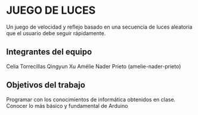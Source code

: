 # JUEGO DE LUCES

Un juego de velocidad y reflejo basado en una secuencia de luces aleatoria que el usuario debe seguir rápidamente.

## Integrantes del equipo

Celia Torrecillas
Qingyun Xu
Amélie Nader Prieto (amelie-nader-prieto)

## Objetivos del trabajo

Programar con los conocimientos de informática obtenidos en clase.
Conocer lo más básico y fundamental de Arduino
